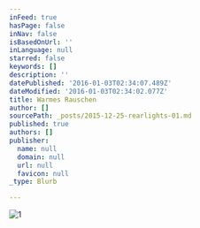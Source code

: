 ```yaml
---
inFeed: true
hasPage: false
inNav: false
isBasedOnUrl: ''
inLanguage: null
starred: false
keywords: []
description: ''
datePublished: '2016-01-03T02:34:07.489Z'
dateModified: '2016-01-03T02:34:02.077Z'
title: Warmes Rauschen
author: []
sourcePath: _posts/2015-12-25-rearlights-01.md
published: true
authors: []
publisher:
  name: null
  domain: null
  url: null
  favicon: null
_type: Blurb

---
```

![1](https://s3-us-west-2.amazonaws.com/the-grid-img/p/8636148809e996142e9844462f777bbe6255388a.jpg)